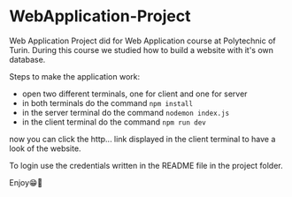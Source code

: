 # WebApplication-Project
Web Application Project did for Web Application course at Polytechnic of Turin. During this course we studied how to build a website with it's own database.

Steps to make the application work:
- open two different terminals, one for client and one for server
- in both terminals do the command `npm install`
- in the server terminal do the command `nodemon index.js`
- in the client terminal do the command `npm run dev`
  
now you can click the http... link displayed in the client terminal to have a look of the website.

To login use the credentials written in the README file in the project folder.

Enjoy😁🦾
